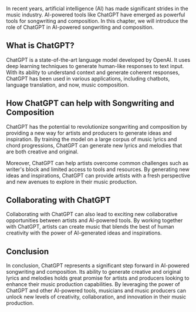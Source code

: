 
In recent years, artificial intelligence (AI) has made significant strides in the music industry. AI-powered tools like ChatGPT have emerged as powerful tools for songwriting and composition. In this chapter, we will introduce the role of ChatGPT in AI-powered songwriting and composition.

What is ChatGPT?
----------------

ChatGPT is a state-of-the-art language model developed by OpenAI. It uses deep learning techniques to generate human-like responses to text input. With its ability to understand context and generate coherent responses, ChatGPT has been used in various applications, including chatbots, language translation, and now, music composition.

How ChatGPT can help with Songwriting and Composition
-----------------------------------------------------

ChatGPT has the potential to revolutionize songwriting and composition by providing a new way for artists and producers to generate ideas and inspiration. By training the model on a large corpus of music lyrics and chord progressions, ChatGPT can generate new lyrics and melodies that are both creative and original.

Moreover, ChatGPT can help artists overcome common challenges such as writer's block and limited access to tools and resources. By generating new ideas and inspirations, ChatGPT can provide artists with a fresh perspective and new avenues to explore in their music production.

Collaborating with ChatGPT
--------------------------

Collaborating with ChatGPT can also lead to exciting new collaborative opportunities between artists and AI-powered tools. By working together with ChatGPT, artists can create music that blends the best of human creativity with the power of AI-generated ideas and inspirations.

Conclusion
----------

In conclusion, ChatGPT represents a significant step forward in AI-powered songwriting and composition. Its ability to generate creative and original lyrics and melodies holds great promise for artists and producers looking to enhance their music production capabilities. By leveraging the power of ChatGPT and other AI-powered tools, musicians and music producers can unlock new levels of creativity, collaboration, and innovation in their music production.
